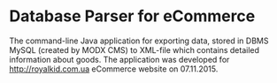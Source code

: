 # Database Parser for eCommerce
The command-line Java application for exporting data, stored in DBMS MySQL (created by MODX CMS) to XML-file which contains detailed information about goods. The application was developed for http://royalkid.com.ua eCommerce website on 07.11.2015.
